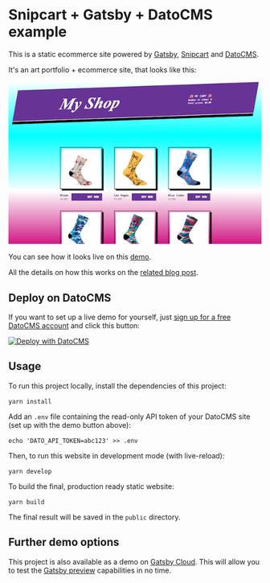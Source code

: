 # Snipcart + Gatsby + DatoCMS example

This is a static ecommerce site powered by [Gatsby](https://www.gatsbyjs.org/), [Snipcart](https://snipcart.com/) and [DatoCMS](https://www.datocms.com/).

It's an art portfolio + ecommerce site, that looks like this:

![Socks ecommerce screenshot](./preview.png)

You can see how it looks live on this [demo](grunj.netlify.app).

All the details on how this works on the [related blog post](https://www.datocms.com/blog/static-ecommerce-website-snipcart-gatsbyjs-datocms).

## Deploy on DatoCMS

If you want to set up a live demo for yourself, just [sign up for a free DatoCMS account](https://dashboard.datocms.com/signup) and click this button:

[![Deploy with DatoCMS](https://dashboard.datocms.com/deploy/button.svg)](https://dashboard.datocms.com/deploy?repo=datocms/snipcart-gatsby-demo)

## Usage

To run this project locally, install the dependencies of this project:

```
yarn install
```

Add an `.env` file containing the read-only API token of your DatoCMS site (set up with the demo button above):

```
echo 'DATO_API_TOKEN=abc123' >> .env
```

Then, to run this website in development mode (with live-reload):

```
yarn develop
```

To build the final, production ready static website:

```
yarn build
```

The final result will be saved in the `public` directory.

## Further demo options

This project is also available as a demo on [Gatsby Cloud](https://www.gatsbyjs.com/). This will allow you to test the [Gatsby preview](https://www.datocms.com/blog/live-preview-changes-on-gatsby-preview) capabilities in no time.
